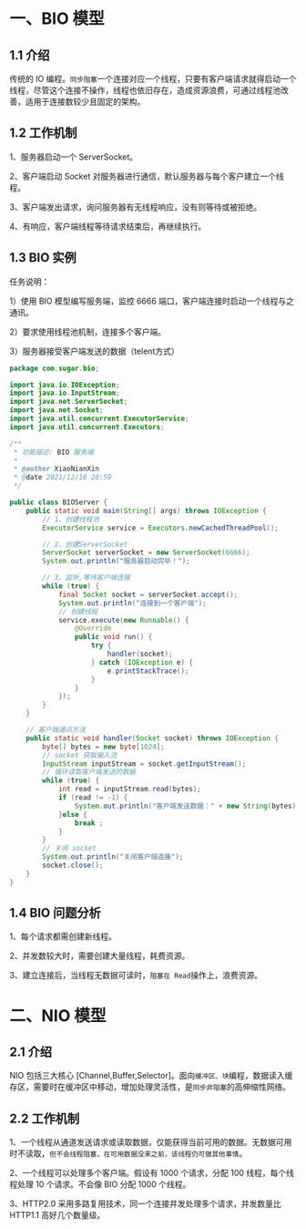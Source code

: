 # 一、BIO 模型

## 1.1 介绍

传统的 IO 编程。`同步阻塞`一个连接对应一个线程，只要有客户端请求就得启动一个线程，尽管这个连接不操作，线程也依旧存在，造成资源浪费，可通过线程池改善，适用于连接数较少且固定的架构。

## 1.2 工作机制

1、服务器启动一个 ServerSocket。

2、客户端启动 Socket 对服务器进行通信，默认服务器与每个客户建立一个线程。

3、客户端发出请求，询问服务器有无线程响应，没有则等待或被拒绝。

4、有响应，客户端线程等待请求结束后，再继续执行。



## 1.3 BIO 实例

任务说明：

1）使用 BIO 模型编写服务端，监控 6666 端口，客户端连接时启动一个线程与之通讯。

2）要求使用线程池机制，连接多个客户端。

3）服务器接受客户端发送的数据（telent方式）

```java
package com.sugar.bio;

import java.io.IOException;
import java.io.InputStream;
import java.net.ServerSocket;
import java.net.Socket;
import java.util.concurrent.ExecutorService;
import java.util.concurrent.Executors;

/**
 * 功能描述: BIO 服务端
 *
 * @author XiaoNianXin
 * @date 2021/12/16 20:59
 */

public class BIOServer {
    public static void main(String[] args) throws IOException {
        // 1、创建线程池
        ExecutorService service = Executors.newCachedThreadPool();

        // 2、创建ServerSocket
        ServerSocket serverSocket = new ServerSocket(6666);
        System.out.println("服务器启动完毕！");

        // 3、监听,等待客户端连接
        while (true) {
            final Socket socket = serverSocket.accept();
            System.out.println("连接到一个客户端");
            // 创建线程
            service.execute(new Runnable() {
                @Override
                public void run() {
                    try {
                        handler(socket);
                    } catch (IOException e) {
                        e.printStackTrace();
                    }
                }
            });
        }
    }

    // 客户端通讯方法
    public static void handler(Socket socket) throws IOException {
        byte[] bytes = new byte[1024];
        // socket 获取输入流
        InputStream inputStream = socket.getInputStream();
        // 循环读取客户端发送的数据
        while (true) {
            int read = inputStream.read(bytes);
            if (read != -1) {
                System.out.println("客户端发送数据：" + new String(bytes));
            }else {
                break ;
            }
        }
        // 关闭 socket
        System.out.println("关闭客户端连接");
        socket.close();
    }
}
```

## 1.4 BIO 问题分析

1、每个请求都需创建新线程。

2、并发数较大时，需要创建大量线程，耗费资源。

3、建立连接后，当线程无数据可读时，`阻塞在 Read`操作上，浪费资源。



# 二、NIO 模型

## 2.1 介绍

NIO 包括三大核心 [Channel,Buffer,Selector]。面向`缓冲区、块`编程，数据读入缓存区，需要时在缓冲区中移动，增加处理灵活性，是`同步非阻塞`的高伸缩性网络。

## 2.2 工作机制

1、一个线程从通道发送请求或读取数据，仅能获得当前可用的数据。无数据可用时不读取，`但不会线程阻塞，在可用数据没来之前，该线程仍可做其他事情`。



2、一个线程可以处理多个客户端。假设有 1000 个请求，分配 100 线程，每个线程处理 10 个请求。不会像 BIO 分配 1000 个线程。



3、HTTP2.0 采用多路复用技术，同一个连接并发处理多个请求，并发数量比 HTTP1.1 高好几个数量级。
